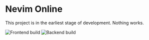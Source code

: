 # Nevim Online

This project is in the earliest stage of development. Nothing works.

![Frontend build](https://github.com/Alddar/nevim-multiplatform/workflows/Frontend%20docker/badge.svg)
![Backend build](https://github.com/Alddar/nevim-multiplatform/workflows/Backend%20docker/badge.svg)
